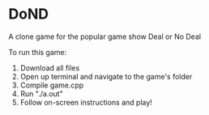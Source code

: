# DoND
A clone game for the popular game show Deal or No Deal

To run this game:

1. Download all files
2. Open up terminal and navigate to the game's folder
3. Compile game.cpp
4. Run "./a.out"
4. Follow on-screen instructions and play!

